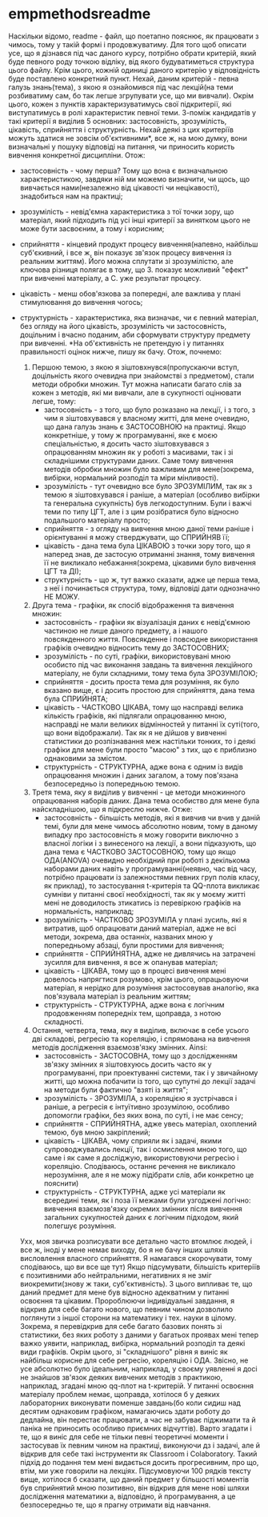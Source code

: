 # empmethodsreadme
Наскільки відомо, readme - файл, що поетапно пояснює, як працювати з чимось, тому у такій формі 
і продовжуватиму. 
	Для того щоб описати усе, що я дізнався під час даного курсу, потрібно обрати критерій, який 
буде певного роду точкою відліку, від якого будуватиметься структура цього файлу. Крім цього, 
кожній одиниці даного критерію у відповідність буде поставлено конкретний пункт. Нехай, даним 
критерій - певна галузь знань(тема), з якою я ознайомився під час лекцій(на теми розбиватиму сам,
бо так легше згрупувати усе, що ми вивчали). Окрім цього, кожен з пунктів характеризуватимусь свої 
підкритерії, які виступатимусь в ролі характеристик певної теми. 
З-поміж кандидатів у такі критерії я виділив 5 основних: застосовність, зрозумілість, цікавість, 
сприйняття і структурність.
	Нехай деякі з цих критеріїв можуть здатися не зовсім об'єктивними*, все ж, на мою думку, вони
визначальні у пошуку відповіді на питання, чи приносить користь вивчення конкретної дисципліни.
	Отож:
- застосовність - чому перша? Тому що вона є визначальною характеристикою, завдяки ній ми можемо
визначити, чи щось, що вивчається нами(незалежно від цікавості чи нецікавості), знадобиться нам
на практиці;
- зрозумілість - невід'ємна характеристика з тої точки зору, що матеріал, який підходить під усі 
інші критерії за винятком цього не може бути засвоєним, а тому і корисним;
- сприйняття - кінцевий продукт процесу вивчення(напевно, найбільш суб'єкивний, і все ж, він показує
зв'язок процесу вивчення із реальним життям). Його можна сплутати зі зрозумілістю, але ключова різниця
полягає в тому, що З. показує можливий "ефект" при вивченні матеріалу, а С. уже результат процесу.
- цікавість - менш обов'язкова за попередні, але важлива у плані стимулювання до вивчення чогось;
- структурність - характеристика, яка визначає, чи є певний матеріал, без огляду на його цікавість,
зрозумілість чи застосовність, доцільним і вчасно поданим, аби сформувати структуру предмету при 
вивченні.
	*На об'єктивність не претендую і у питаннях правильності оцінок нижче, пишу як бачу. 
	Отож, почнемо:
	1. Першою темою, з якою я зіштовхнувся(пропускаючи вступ, доцільність якого очевидна при знайомстві 
	з предметом), стали методи обробки множин. Тут можна написати багато слів за кожен з методів, які 
	ми вивчали, але в сукупності оцінювати легше, тому:
		- застосовність - з того, що було розказано на лекції, і з того, з чим я зіштовхувався у власному житті,
		для мене очевидно, що дана галузь знань є ЗАСТОСОВНОЮ на практиці. Якщо конкретніше, у тому ж 
		програмуванні, яке є моєю спеціальністью, я досить часто зіштовхувався з опрацюванням множин як у роботі
		з масивами, так і зі складнішими структурами даних. Саме тому вивчення методів обробки множин було 
		важливим для мене(зокрема, вибірки, нормальний розподіл та міри мінливості).
		- зрозумілість - тут очевидно все було ЗРОЗУМІЛИМ, так як з темою я зіштовхувався і раніше, а матеріал
		(особливо вибірки та генеральна сукупність) був легкодоступним. Були і важчі теми по типу ЦГТ, але і з 
		цим розібратися було відносно подальшого матеріалу просто;
		- сприйняття - з огляду на вивчення мною даної теми раніше і орієнтуванні я можу стверджувати, що
		СПРИЙНЯВ її;
		- цікавість - дана тема була ЦІКАВОЮ з точки зору того, що я наперед знав, де застосую отриманні знання,
		тому вивчення її не викликало небажання(зокрема, цікавими було вивчення ЦГТ та ДІ);
		- структурність - що ж, тут важко сказати, адже це перша тема, з неї і починається структура, тому, 
		відповіді дати однозначно НЕ МОЖУ.
	2. Друга тема - графіки, як спосіб відображення та вивчення множин:
		- застосовність - графіки як візуалізація даних є невід'ємною частиною не лише даного предмету, а і 
		нашого повсякденного життя. Повсякденне і повсюдне використання графіків очевидно відносить тему до ЗАСТОСОВНИХ;
		- зрозумілість - по суті, графіки, використовувані мною особисто під час виконання завдань та вивчення
		лекційного матеріалу, не були складними, тому тема була ЗРОЗУМІЛОЮ;
		- сприйняття - досить проста тема для розуміння, як було вказано вище, є і досить простою для сприйняття,
		дана тема була СПРИЙНЯТА;
		- цікавість - ЧАСТКОВО ЦІКАВА, тому що насправді велика кількість графіків, які підлягали опрацюванню мною,
		насправді не мали великих відмінностей у питанні їх суті(того, що вони відображали). Так як я не дійшов у 
		вивченні статистики до розпізнавання меж настільки тонких, то і деякі графіки для мене були просто "масою"
		з тих, що є приблизно однаковими за змістом.
		- структурність - СТРУКТУРНА, адже вона є одним із видів опрацювання множин і даних загалом, а тому пов'язана
		безпосередньо із попередньою темою.
	3. Третя тема, яку я виділив у вивченні - це методи множинного опрацювання наборів даних. Дана тема особиство для
		мене була найскладнішою, що я підкреслю нижче. Отже:
		- застосовність - більшість методів, які я вивчив чи вчив у даній темі, були для мене чимось абсолютно новим,
		тому в даному випадку про застосовність я можу говорити виключно з власної логіки і з винесеного на лекції, а
		вони підказують, що дана тема є ЧАСТКОВО ЗАСТОСОВНОЮ, тому що якщо ОДА(ANOVA) очевидно необхідний при роботі з 
		декількома наборами даних навіть у програмуванні(неявно, час від часу, потрібно працювати із залежностями певних
		груп полів класу, як приклад), то застосування t-критерія та QQ-плота викликає сумніви у питанні своєї необхідності, 
		так як у моєму житті мені не доводилость зтикатись із перевіркою графіків на нормальність, наприклад;
		- зрозумілість - ЧАСТКОВО ЗРОЗУМІЛА у плані зусиль, які я витратив, щоб опрацювати даний матеріал, адже не всі методи,
		зокрема, два останніх, названих мною у попередньому абзаці, були простими для вивчення;
		- сприйняття - СПРИЙНЯТНА, адже не дивлячись на затрачені зусилля для вивчення, я все ж опанував матеріал;
		- цікавість - ЦІКАВА, тому що в процесі вивчення мені довелось напрягтися розумово, крім цього, опрацьовуючи матеріал,
		я нерідко для розуміння застосовував аналогію, яка пов'язувала матеріал із реальним життям;
		- структурність - СТРУКТУРНА, адже вона є логічним продовженням попередніх тем, щоправда, з нотою складності.
	4. Остання, четверта, тема, яку я виділив, включає в себе усього дві складові, регресію та кореляцію, і спрямована на
	вивчення методів дослідження взаємозв'язку змінних. Ainsi:
		- застосовність - ЗАСТОСОВНА, тому що з дослідженням зв'язку змінних я зіштовхуюсь досить часто як у програмуванні,
		при проектуванні системи, так і у звичайному житті, що можна побачити із того, що супутні до лекції задачі на
		методи були фактично "взяті із життя";
		- зрозумілість - ЗРОЗУМІЛА, з кореляцією я зустрічався і раніше, а регресія є інтуїтивно зрозумілою, особливо
		допомогли графіки, без яких вона, по суті, і не має сенсу;
		- сприйняття - СПРИЙНЯТНА, адже увесь матеріал, охоплений темою, був мною закріплений;
		- цікавість - ЦІКАВА, чому сприяли як і задачі, якими супроводжувались лекції, так і осмислення мною того, що саме
		і як саме я досліджую, використовуючи регресію і кореляцію. Сподіваюсь, останнє речення не викликало нерозуміння,
		але я не можу підібрати слів, аби конкретно це пояснити)
		- структурність - СТРУКТУРНА, адже усі матеріали як всередині теми, як і поза її межами були узгоджені логічно: вивчення
		взаємозв'язку окремих змінних після вивчення загальних сукупностей даних є логічним підходом, який полегшує розуміння.

	Ухх, моя звичка розписувати все детально часто втомлює людей, і все ж, іноді у мене немає виходу, бо я не бачу інших шляхів
висловлення власного сприйняття. Я намагався скорочувати, тому сподіваюсь, що ви все ще тут) Якщо підсумувати, більшість критеріїв
є позитивними або нейтральними, негативних я не зміг виокремити(знову ж таки, суб'єктивність). З цього випливає те, що даний предмет 
для мене був відносно адекватним у питанні освоєння та цікавим. Пророблюючи індивідуальні завдання, я відкрив для себе багато нового,
що певним чином дозволило поглянути з іншої сторони на математику і тех. науки в цілому. Зокрема, я перевідкрив для себе багато базових
понять зі статистики, без яких роботу з даними у багатьох проявах мені тепер важко уявити, наприклад, вибірка, нормальний розподіл та 
деякі види графіків. Окрім цього, зі "складнішого" рівня я виніс як найбільш корисне для себе регресію, кореляцію і ОДА. 
	Звісно, не усе абсолютно було ідеальним, наприклад, у своєму уявленні я досі не знайшов зв'язок деяких вивчених методів з практикою,
наприклад, згадані мною qq-плот на t-критерій.
	У питанні освоєння матеріалу проблем немає, щоправда, хотілося б у деяких лабораторних виконувати поменше завдань(бо коли сидиш над
десятим однаковим графіком, намагаючись здати роботу до дедлайна, він перестає працювати, а час не забуває піджимати та й паніка не приносить 
особливо приємних відчуттів). 
	Варто згадати і те, що я виніс для себе не тільки певні теоретичні моменти і застосував їх певним чином на практиці, виконуючи дз і задачі, але
й відкрив для себе такі інструменти як Classroom і Colaboratory. Такий підхід до подання тем мені видається досить прогресивним, про що,
втім, ми уже говорили на лекціях.
	Підсумовуючи 100 рядків тексту вище, хотілося б сказати, що даний предмет у більшості моментів був сприйнятий мною позитивно, він відкрив для
мене нові шляхи дослідження математики а, відповідно, й програмування, а це безпосередньо те, що я прагну отримати від навчання.
